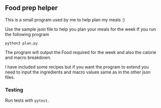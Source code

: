 ## Food prep helper

This is a small program used by me to help plan my meals :)

Use the sample json file to help you plan your meals for the week
If you run the following program

```
python3 plan.py
```

The program will output the Food required for the week and also the calorie and macro breakdown.

I have included some recipes but if you want the program to extend you need to input the ingredients and macro values same as in the other json files.

### Testing

Run tests with `pytest`.
